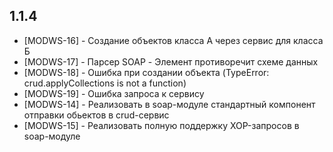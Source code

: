 ## 1.1.4

* [MODWS-16] - Создание объектов класса А через сервис для класса Б
* [MODWS-17] - Парсер SOAP - Элемент противоречит схеме данных
* [MODWS-18] - Ошибка при создании объекта (TypeError: crud.applyCollections is not a function)
* [MODWS-19] - Ошибка запроса к сервису
* [MODWS-14] - Реализовать в soap-модуле стандартный компонент отправки обьектов в crud-сервис
* [MODWS-15] - Реализовать полную поддержку XOP-запросов в soap-модуле